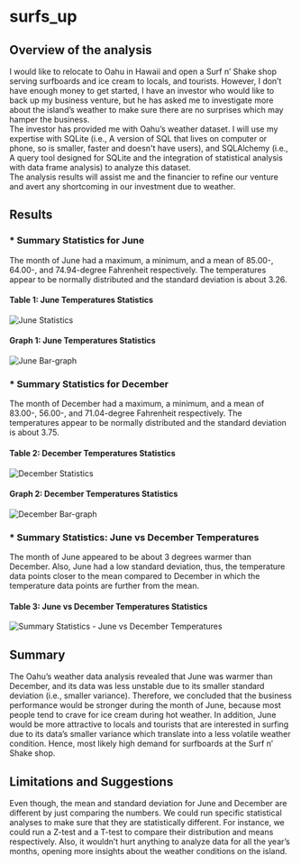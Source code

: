 # surfs_up
## Overview of the analysis

I would like to relocate to Oahu in Hawaii and open a Surf n’ Shake shop serving surfboards and ice cream to locals, and tourists.  However, I don’t have enough money to get started, I have an investor who would like to back up my business venture, but he has asked me to investigate more about the island’s weather to make sure there are no surprises which may hamper the business.<br/>
The investor has provided me with Oahu’s weather dataset. I will use my expertise with SQLite (i.e., A version of SQL that lives on computer or phone, so is smaller, faster and doesn't have users), and SQLAlchemy (i.e., A query tool designed for SQLite and the integration of statistical analysis with data frame analysis) to analyze this dataset.<br/>
The analysis results will assist me and the financier to refine our venture and avert any shortcoming in our investment due to weather.

## Results

### *	Summary Statistics for June

The month of June had a maximum, a minimum, and a mean of 85.00-, 64.00-, and 74.94-degree Fahrenheit respectively. The temperatures appear to be normally distributed and the standard deviation is about 3.26.<br/>
#### Table 1: June Temperatures Statistics <br/>
![June Statistics](https://user-images.githubusercontent.com/34750363/155005569-eae7fe8f-6942-45aa-b94b-e44eacdd1f9c.png) <br/>
#### Graph 1: June Temperatures Statistics <br/>
![June Bar-graph](https://user-images.githubusercontent.com/34750363/155005620-875d984b-f4cc-4ace-9ca1-1b3b1c894b8c.png)

### *	Summary Statistics for December

The month of December had a maximum, a minimum, and a mean of 83.00-, 56.00-, and 71.04-degree Fahrenheit respectively. The temperatures appear to be normally distributed and the standard deviation is about 3.75.<br>
#### Table 2: December Temperatures Statistics <br/>
![December Statistics](https://user-images.githubusercontent.com/34750363/155005866-531ee6e0-af1f-476a-812f-1e844453d25c.png) <br/>
#### Graph 2: December Temperatures Statistics <br/>
![December Bar-graph](https://user-images.githubusercontent.com/34750363/155005891-0f26f8ad-6cdd-4d38-ac9d-1a525210b937.png)

### *	Summary Statistics: June vs December Temperatures

The month of June appeared to be about 3 degrees warmer than December. Also, June had a low standard deviation, thus, the temperature data points closer to the mean compared to December in which the temperature data points are further from the mean.<br/>
#### Table 3: June vs December Temperatures Statistics <br/>
![Summary Statistics - June vs December Temperatures](https://user-images.githubusercontent.com/34750363/155006221-323abc38-ee7e-45c7-9ee0-a9a1c8e4e25c.png)

## Summary

The Oahu’s weather data analysis revealed that June was warmer than December, and its data was less unstable due to its smaller standard deviation (i.e., smaller variance). Therefore, we concluded that the business performance would be stronger during the month of June, because most people tend to crave for ice cream during hot weather. In addition, June would be more attractive to locals and tourists that are interested in surfing due to its data’s smaller variance which translate into a less volatile weather condition. Hence, most likely high demand for surfboards at the Surf n’ Shake shop.

## Limitations and Suggestions

Even though, the mean and standard deviation for June and December are different by just comparing the numbers. We could run specific statistical analyses to make sure that they are statistically different. For instance, we could run a Z-test and a T-test to compare their distribution and means respectively.
Also, it wouldn’t hurt anything to analyze data for all the year’s months, opening more insights about the weather conditions on the island.

